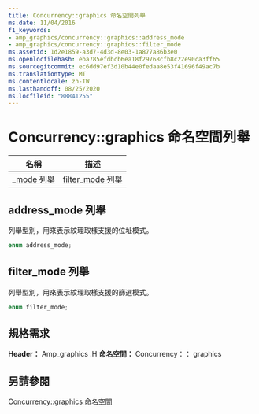 ```yaml
---
title: Concurrency::graphics 命名空間列舉
ms.date: 11/04/2016
f1_keywords:
- amp_graphics/concurrency::graphics::address_mode
- amp_graphics/concurrency::graphics::filter_mode
ms.assetid: 1d2e1859-a3d7-4d3d-8e03-1a877a86b3e0
ms.openlocfilehash: eba785efdbcb6ea18f29768cfb8c22e90ca3ff65
ms.sourcegitcommit: ec6dd97ef3d10b44e0fedaa8e53f41696f49ac7b
ms.translationtype: MT
ms.contentlocale: zh-TW
ms.lasthandoff: 08/25/2020
ms.locfileid: "88841255"
---
```

# <a name="concurrencygraphics-namespace-enums"></a>Concurrency::graphics 命名空間列舉

|名稱|描述|
|-|-|
|[_mode 列舉](#address_mode)|[filter_mode 列舉](#filter_mode)|

## <a name="address_mode-enumeration"></a><a name="address_mode"></a> address_mode 列舉

列舉型別，用來表示紋理取樣支援的位址模式。

```cpp
enum address_mode;
```

## <a name="filter_mode-enumeration"></a><a name="filter_mode"></a> filter_mode 列舉

列舉型別，用來表示紋理取樣支援的篩選模式。

```cpp
enum filter_mode;
```

## <a name="requirements"></a>規格需求

**Header：** Amp_graphics .H **命名空間：** Concurrency：： graphics

## <a name="see-also"></a>另請參閱

[Concurrency::graphics 命名空間](concurrency-graphics-namespace.md)
